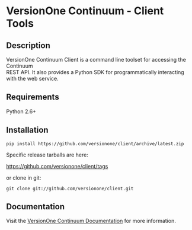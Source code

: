 # VersionOne Continuum - Client Tools

## Description

VersionOne Continuum Client is a command line toolset for accessing the Continuum  
REST API. It also provides a Python SDK for programmatically 
interacting with the web service.

## Requirements

Python 2.6+ 

## Installation

```
pip install https://github.com/versionone/client/archive/latest.zip
```

Specific release tarballs are here:

https://github.com/versionone/client/tags

or clone in git:

```
git clone git://github.com/versionone/client.git
```

## Documentation

Visit the [VersionOne Continuum Documentation](http://continuumdocs.versionone.com/docs/admin/client/command-reference.html) for more information.
